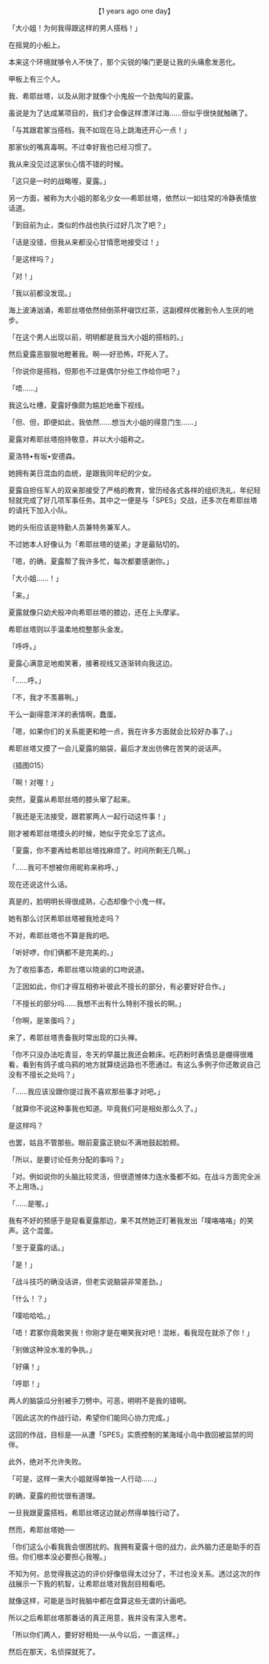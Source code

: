 <p align="center">【1 years ago one day】</p>

「大小姐！为何我得跟这样的男人搭档！」

在摇晃的小船上。

本来这个环境就够令人不快了，那个尖锐的嗓门更是让我的头痛愈发恶化。

甲板上有三个人。

我、希耶丝塔，以及从刚才就像个小鬼般一个劲鬼叫的夏露。

虽说是为了达成某项目的，我们才会像这样漂洋过海……但似乎很快就触礁了。

「与其跟君冢当搭档，我不如现在马上跳海还开心一点！」

那家伙的嘴真毒啊。不过幸好我也已经习惯了。

我从来没见过这家伙心情不错的时候。

「这只是一时的战略喔，夏露。」

另一方面，被称为大小姐的那名少女──希耶丝塔，依然以一如往常的冷静表情放话道。

「到目前为止，类似的作战也执行过好几次了吧？」

「话是没错，但我从来都没心甘情愿地接受过！」

「是这样吗？」

「对！」

「我以前都没发现。」

海上波涛汹涌，希耶丝塔依然倾倒茶杯啜饮红茶，这副模样优雅到令人生厌的地步。

「在这个男人出现以前，明明都是我当大小姐的搭档的。」

然后夏露恶狠狠地瞪著我。啊──好恐怖，吓死人了。

「你说你是搭档，但那也不过是偶尔分些工作给你吧？」

「唔……」

我这么吐槽，夏露好像颇为尴尬地垂下视线。

「但、但，即便如此，我依然……想当大小姐的得意门生……」

夏露对希耶丝塔抱持敬意，并以大小姐称之。

夏洛特•有坂•安德森。

她拥有美日混血的血统，是跟我同年纪的少女。

夏露自担任军人的双亲那接受了严格的教育，曾历经各式各样的组织洗礼，年纪轻轻就完成了好几项军事任务。其中之一便是与「SPES」交战，还多次在希耶丝塔的请托下加入小队。

她的头衔应该是特勤人员兼特务兼军人。

不过她本人好像认为「希耶丝塔的徒弟」才是最贴切的。

「嗯，的确，夏露帮了我许多忙，每次都要感谢你。」

「大小姐……！」

「来。」

夏露就像只幼犬般冲向希耶丝塔的膝边，还在上头摩挲。

希耶丝塔则以手温柔地梳整那头金发。

「呼呼。」

夏露心满意足地痴笑著，接著视线又逐渐转向我这边。

「……呼。」

「不，我才不羡慕咧。」

干么一副得意洋洋的表情啊，蠢蛋。

「嗯，如果你们的关系能更和睦一点，我在许多方面就会比较好办事了。」

希耶丝塔又摸了一会儿夏露的脑袋，最后才发出彷佛在苦笑的说话声。

（插图015）

「啊！对喔！」

突然，夏露从希耶丝塔的膝头窜了起来。

「我还是无法接受，跟君冢两人一起行动这件事！」

刚才被希耶丝塔摸头的时候，她似乎完全忘了这点。

「夏露，你不要再给希耶丝塔找麻烦了。时间所剩无几啊。」

「……我可不想被你用昵称来称呼。」

现在还说这什么话。

真是的，脸明明长得很成熟，心态却像个小鬼一样。

她有那么讨厌希耶丝塔被我抢走吗？

不对，希耶丝塔也不算是我的吧。

「听好啰，你们俩都不是完美的。」

为了收拾事态，希耶丝塔以晓谕的口吻说道。

「正因如此，你们才得互相弥补彼此不擅长的部分，有必要好好合作。」

「不擅长的部分吗……我想不出有什么特别不擅长的啊。」

「你啊，是笨蛋吗？」

来了，希耶丝塔责备我时常出现的口头禅。

「你不只没办法吃青豆，冬天的早晨比我还会赖床。吃药粉时表情总是绷得很难看，看到有鸽子或乌鸦的地方就算绕远路也不愿通过。有这么多例子你还敢说自己没有不擅长之处吗？」

「……我应该没跟你提过我不喜欢那些事才对吧。」

「就算你不说这种事我也知道。毕竟我们可是相处那么久了。」

是这样吗？

也罢，姑且不管那些。眼前夏露正貌似不满地鼓起脸颊。

「所以，是要讨论任务分配的事吗？」

「对。例如说你的头脑比较灵活，但很遗憾体力连水蚤都不如。在战斗方面完全派不上用场。」

「……是喔。」

我有不好的预感于是窥看夏露那边，果不其然她正盯著我发出「噗咯咯咯」的笑声。这个混蛋。

「至于夏露的话。」

「是！」

「战斗技巧的确没话讲，但老实说脑袋非常差劲。」

「什么！？」

「噗哈哈哈。」

「唔！君冢你竟敢笑我！你刚才是在嘲笑我对吧！混帐，看我现在就杀了你！」

「别做这种没水准的争执。」

「好痛！」

「呼耶！」

两人的脑袋瓜分别被手刀劈中。可恶，明明不是我的错啊。

「因此这次的作战行动，希望你们能同心协力完成。」

这回的作战，目标是──从遭「SPES」实质控制的某海域小岛中救回被监禁的同伴。

此外，绝对不允许失败。

「可是，这样一来大小姐就得单独一人行动……」

的确，夏露的担忧很有道理。

一旦我跟夏露搭档，希耶丝塔这边就必然得单独行动了。

然而，希耶丝塔她──

「你们这么小看我我会很困扰的。我拥有夏露十倍的战力，此外脑力还是助手的百倍。你们根本没必要担心我喔。」

不知为何，总觉得我这边的评价好像低得太过分了，不过也没关系。透过这次的作战展示一下我的机智，让希耶丝塔对我刮目相看吧。

就像这样，可能是当时我脑中都在盘算这些无谓的计画吧。

所以之后希耶丝塔那番话的真正用意，我并没有深入思考。

「所以你们两人，要好好相处──从今以后，一直这样。」

然后在那天，名侦探就死了。


